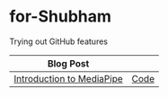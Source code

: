 # for-Shubham
Trying out GitHub features


| Blog Post | |
| ------------- |:-------------|
|[Introduction to MediaPipe](https://learnopencv.com/introduction-to-mediapipe/)|[Code](https://github.com/spmallick/learnopencv/tree/master/Introduction-to-MediaPipe)|